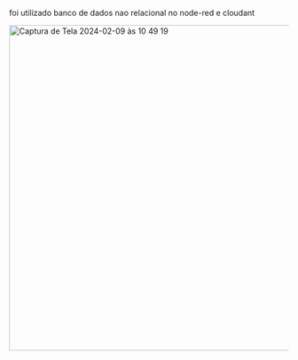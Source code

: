 foi utilizado banco de dados nao relacional no node-red e cloudant

<img width="587" alt="Captura de Tela 2024-02-09 às 10 49 19" src="https://github.com/felipexn/projeto-lar-ordem/assets/108966595/f49f7f3b-21e9-4d8c-a2b8-eea013693027">


